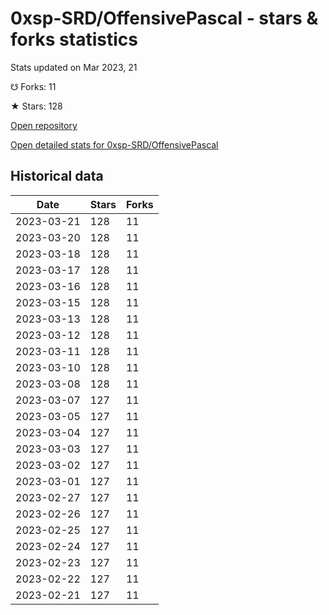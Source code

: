 # 0xsp-SRD/OffensivePascal - stars & forks statistics

Stats updated on Mar 2023, 21

☋ Forks: 11

★ Stars: 128

[Open repository](https://github.com/0xsp-SRD/OffensivePascal)

[Open detailed stats for 0xsp-SRD/OffensivePascal](https://reviewgithub.com/rep/0xsp-SRD/OffensivePascal)

## Historical data
| Date | Stars | Forks |
|------|-------|-------|
| 2023-03-21 | 128 | 11 | 
| 2023-03-20 | 128 | 11 | 
| 2023-03-18 | 128 | 11 | 
| 2023-03-17 | 128 | 11 | 
| 2023-03-16 | 128 | 11 | 
| 2023-03-15 | 128 | 11 | 
| 2023-03-13 | 128 | 11 | 
| 2023-03-12 | 128 | 11 | 
| 2023-03-11 | 128 | 11 | 
| 2023-03-10 | 128 | 11 | 
| 2023-03-08 | 128 | 11 | 
| 2023-03-07 | 127 | 11 | 
| 2023-03-05 | 127 | 11 | 
| 2023-03-04 | 127 | 11 | 
| 2023-03-03 | 127 | 11 | 
| 2023-03-02 | 127 | 11 | 
| 2023-03-01 | 127 | 11 | 
| 2023-02-27 | 127 | 11 | 
| 2023-02-26 | 127 | 11 | 
| 2023-02-25 | 127 | 11 | 
| 2023-02-24 | 127 | 11 | 
| 2023-02-23 | 127 | 11 | 
| 2023-02-22 | 127 | 11 | 
| 2023-02-21 | 127 | 11 | 

